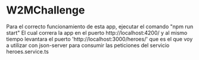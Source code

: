 # W2MChallenge

Para el correcto funcionamiento de esta app, ejecutar el comando "npm run start"
El cual correra la app en el puerto http://localhost:4200/ y al mismo tiempo levantara el puerto 'http://localhost:3000/heroes/' que es el que voy a utilizar con json-server para consumir las peticiones del servicio heroes.service.ts